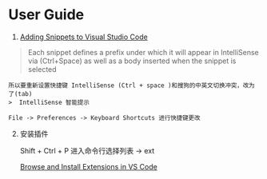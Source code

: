 # User Guide

1. [Adding Snippets to Visual Studio Code](https://code.visualstudio.com/Docs/customization/userdefinedsnippets)
> Each snippet defines a prefix under which it will appear in IntelliSense via (Ctrl+Space) as well as a body inserted when the snippet is selected

    所以要重新设置快捷键 IntelliSense (Ctrl + space )和搜狗的中英文切换冲突，改为了(tab)
    >  IntelliSense 智能提示
    
    File -> Preferences -> Keyboard Shortcuts 进行快捷键更改 
    
2. 安装插件
    
    Shift + Ctrl + P 进入命令行选择列表 -> ext
    
    [Browse and Install Extensions in VS Code](https://code.visualstudio.com/docs/editor/extension-gallery?pub=rbuckton&ext=grammarkdown-language)